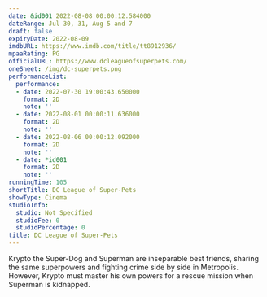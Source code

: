 ```yaml
---
date: &id001 2022-08-08 00:00:12.584000
dateRange: Jul 30, 31, Aug 5 and 7
draft: false
expiryDate: 2022-08-09
imdbURL: https://www.imdb.com/title/tt8912936/
mpaaRating: PG
officialURL: https://www.dcleagueofsuperpets.com/
oneSheet: /img/dc-superpets.png
performanceList:
  performance:
  - date: 2022-07-30 19:00:43.650000
    format: 2D
    note: ''
  - date: 2022-08-01 00:00:11.636000
    format: 2D
    note: ''
  - date: 2022-08-06 00:00:12.092000
    format: 2D
    note: ''
  - date: *id001
    format: 2D
    note: ''
runningTime: 105
shortTitle: DC League of Super-Pets
showType: Cinema
studioInfo:
  studio: Not Specified
  studioFee: 0
  studioPercentage: 0
title: DC League of Super-Pets
---
```


Krypto the Super-Dog and Superman are inseparable best friends, sharing the same superpowers and fighting crime side by side in Metropolis. However, Krypto must master his own powers for a rescue mission when Superman is kidnapped.